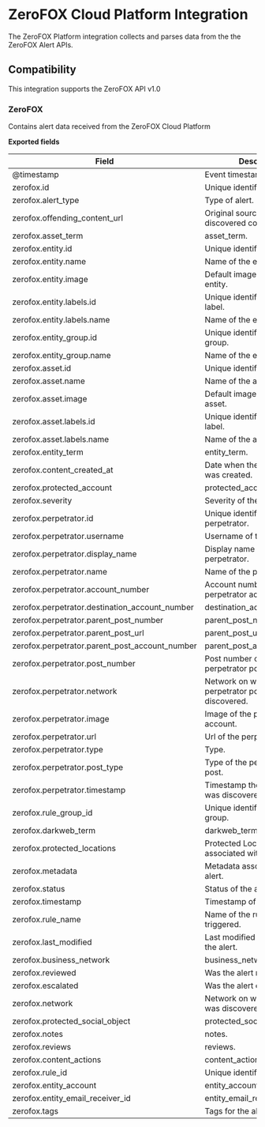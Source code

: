 # ZeroFOX Cloud Platform Integration

The ZeroFOX Platform integration collects and parses data from the the ZeroFOX Alert APIs.

## Compatibility

This integration supports the ZeroFOX API v1.0

### ZeroFOX

Contains alert data received from the ZeroFOX Cloud Platform

**Exported fields**

| Field | Description | Type |
|---|---|---|
| @timestamp | Event timestamp. | date |
| zerofox.id | Unique identifier of this alert. | keyword |
| zerofox.alert_type | Type of alert. | keyword | 
| zerofox.offending_content_url | Original source url of the discovered content. | keyword |
| zerofox.asset_term | asset_term. | keyword |
| zerofox.entity.id | Unique identifier of the entity. | integer |
| zerofox.entity.name | Name of the entity. | keyword |
| zerofox.entity.image | Default image url for the entity. | keyword |
| zerofox.entity.labels.id | Unique identifier of the entity label. | keyword |
| zerofox.entity.labels.name | Name of the entity label. | keyword |
| zerofox.entity_group.id | Unique identifier of the entity group. | integer |
| zerofox.entity_group.name | Name of the entity group. | keyword |
| zerofox.asset.id | Unique identifier of the asset. | integer |
| zerofox.asset.name | Name of the asset. | keyword |
| zerofox.asset.image | Default image url for the asset. | keyword |
| zerofox.asset.labels.id | Unique identifier of the asset label. | integer |
| zerofox.asset.labels.name | Name of the asset label. | keyword |
| zerofox.entity_term | entity_term. | keyword |
| zerofox.content_created_at | Date when the source content was created. | date |
| zerofox.protected_account | protected_account. | keyword |
| zerofox.severity | Severity of the alert. | keyword |
| zerofox.perpetrator.id | Unique identifier of the perpetrator. | integer |
| zerofox.perpetrator.username | Username of the perpetrator. | keyword |
| zerofox.perpetrator.display_name | Display name of the perpetrator. | keyword |
| zerofox.perpetrator.name | Name of the perpetrator. | keyword |
| zerofox.perpetrator.account_number | Account number of the perpetrator account. | keyword |
| zerofox.perpetrator.destination_account_number | destination_account_number. | keyword |
| zerofox.perpetrator.parent_post_number | parent_post_number. | keyword |
| zerofox.perpetrator.parent_post_url | parent_post_url. | keyword |
| zerofox.perpetrator.parent_post_account_number | parent_post_account_number. | keyword |
| zerofox.perpetrator.post_number | Post number of the perpetrator post. | keyword |
| zerofox.perpetrator.network | Network on which the perpetrator post was discovered. | keyword |
| zerofox.perpetrator.image | Image of the perpetrator account. | keyword |
| zerofox.perpetrator.url | Url of the perpetrator. | keyword |
| zerofox.perpetrator.type | Type. | keyword |
| zerofox.perpetrator.post_type | Type of the perpetrator's post. | keyword |
| zerofox.perpetrator.timestamp | Timestamp the perpetrator was discovered. | date |
| zerofox.rule_group_id | Unique identifier for the rulel group. | integer |
| zerofox.darkweb_term | darkweb_term. | keyword |
| zerofox.protected_locations | Protected Locations associated with the alert. | keyword |
| zerofox.metadata | Metadata associated with the alert. | keyword |
| zerofox.status | Status of the alert. | keyword |
| zerofox.timestamp | Timestamp of the alert. | keyword |
| zerofox.rule_name | Name of the rule which was triggered. | keyword |
| zerofox.last_modified | Last modified timestamp of the alert. | date |
| zerofox.business_network | business_network. | keyword |
| zerofox.reviewed | Was the alert reviewed. | boolean |
| zerofox.escalated | Was the alert escalated. | boolean |
| zerofox.network | Network on which the alert was discovered. | keyword |
| zerofox.protected_social_object | protected_social_object. | keyword |
| zerofox.notes | notes. | text |
| zerofox.reviews | reviews. | keyword |
| zerofox.content_actions | content_actions. | keyword |
| zerofox.rule_id | Unique identifier for the rule. | integer |
| zerofox.entity_account | entity_account. | keyword |
| zerofox.entity_email_receiver_id | entity_email_receiver_id. | keyword |
| zerofox.tags | Tags for the alert. | keyword |
